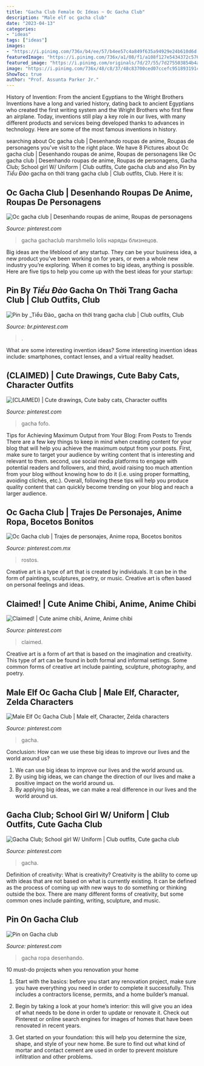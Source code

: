 ```yaml
---
title: "Gacha Club Female Oc Ideas ~ Oc Gacha Club"
description: "Male elf oc gacha club"
date: "2023-04-13"
categories:
- "ideas"
tags: ["ideas"]
images:
- "https://i.pinimg.com/736x/b4/ee/57/b4ee57c4a849f635a94929e24b610d6d.jpg"
featuredImage: "https://i.pinimg.com/736x/a1/08/f1/a108f127e5434372c57611e5dcef9f8e.jpg"
featured_image: "https://i.pinimg.com/originals/7d/27/55/7d275503854b4aeded8952d50e355ad6.jpg"
image: "https://i.pinimg.com/736x/48/c8/37/48c83700ced07ccefc951893191c017c.jpg"
ShowToc: true
author: "Prof. Assunta Parker Jr."
---
```



History of Invention: From the ancient Egyptians to the Wright Brothers
Inventions have a long and varied history, dating back to ancient Egyptians who created the first writing system and the Wright Brothers who first flew an airplane. Today, inventions still play a key role in our lives, with many different products and services being developed thanks to advances in technology. Here are some of the most famous inventions in history.

	

		
searching about Oc gacha club | Desenhando roupas de anime, Roupas de personagens you've visit to the right place. We have 8 Pictures about Oc gacha club | Desenhando roupas de anime, Roupas de personagens like Oc gacha club | Desenhando roupas de anime, Roupas de personagens, Gacha Club; School girl W/ Uniform | Club outfits, Cute gacha club and also Pin by _Tiểu Đào_ gacha on thời trang gacha club | Club outfits, Club. Here it is:
		
    
## Oc Gacha Club | Desenhando Roupas De Anime, Roupas De Personagens

<img loading=lazy src="https://i.pinimg.com/736x/ca/da/d5/cadad558bffd24e3743d46442b4a0b22.jpg" onerror="this.onerror=null;this.src='https://tse1.mm.bing.net/th?id=OIP.Sc2bDEKNN-HZrE2MVZo9ywHaHQ&amp;pid=15.1';" alt="Oc gacha club | Desenhando roupas de anime, Roupas de personagens">

_Source: pinterest.com_

>gacha gachaclub marshmello lolis наряды близнецов. 

	

Big ideas are the lifeblood of any startup. They can be your business idea, a new product you’ve been working on for years, or even a whole new industry you’re exploring. When it comes to big ideas, anything is possible. Here are five tips to help you come up with the best ideas for your startup: 

    
## Pin By _Tiểu Đào_ Gacha On Thời Trang Gacha Club | Club Outfits, Club

<img loading=lazy src="https://i.pinimg.com/736x/48/c8/37/48c83700ced07ccefc951893191c017c.jpg" onerror="this.onerror=null;this.src='https://tse1.mm.bing.net/th?id=OIP.1i7y3-5p7WBn8RGwBjmvEAHaHa&amp;pid=15.1';" alt="Pin by _Tiểu Đào_ gacha on thời trang gacha club | Club outfits, Club">

_Source: br.pinterest.com_

>. 

	

What are some interesting invention ideas?
Some interesting invention ideas include: smartphones, contact lenses, and a virtual reality headset.

    
## (CLAIMED) | Cute Drawings, Cute Baby Cats, Character Outfits

<img loading=lazy src="https://i.pinimg.com/736x/de/7f/96/de7f96a367c3c5a92acfbfbe762a3670.jpg" onerror="this.onerror=null;this.src='https://tse3.mm.bing.net/th?id=OIP.Pf8fXdl_GNHTRGHuOiKojAHaKW&amp;pid=15.1';" alt="(CLAIMED) | Cute drawings, Cute baby cats, Character outfits">

_Source: pinterest.com_

>gacha fofo. 

	

Tips for Achieving Maximum Output from Your Blog: From Posts to Trends
There are a few key things to keep in mind when creating content for your blog that will help you achieve the maximum output from your posts. First, make sure to target your audience by writing content that is interesting and relevant to them. second, use social media platforms to engage with potential readers and followers, and third, avoid raising too much attention from your blog without knowing how to do it (i.e. using proper formatting, avoiding clichés, etc.). Overall, following these tips will help you produce quality content that can quickly become trending on your blog and reach a larger audience.

    
## Oc Gacha Club | Trajes De Personajes, Anime Ropa, Bocetos Bonitos

<img loading=lazy src="https://i.pinimg.com/736x/a1/08/f1/a108f127e5434372c57611e5dcef9f8e.jpg" onerror="this.onerror=null;this.src='https://tse4.mm.bing.net/th?id=OIP.EdRF8mf7GpgeP06--Gtx2wHaOe&amp;pid=15.1';" alt="Oc Gacha club | Trajes de personajes, Anime ropa, Bocetos bonitos">

_Source: pinterest.com.mx_

>rostos. 

	

Creative art is a type of art that is created by individuals. It can be in the form of paintings, sculptures, poetry, or music. Creative art is often based on personal feelings and ideas.

    
## Claimed! | Cute Anime Chibi, Anime, Anime Chibi

<img loading=lazy src="https://i.pinimg.com/736x/b4/ee/57/b4ee57c4a849f635a94929e24b610d6d.jpg" onerror="this.onerror=null;this.src='https://tse1.mm.bing.net/th?id=OIP.fR5FN-xk_g-8a5mOEjpcOgHaHa&amp;pid=15.1';" alt="Claimed! | Cute anime chibi, Anime, Anime chibi">

_Source: pinterest.com_

>claimed. 

	

Creative art is a form of art that is based on the imagination and creativity. This type of art can be found in both formal and informal settings. Some common forms of creative art include painting, sculpture, photography, and poetry.

    
## Male Elf Oc Gacha Club | Male Elf, Character, Zelda Characters

<img loading=lazy src="https://i.pinimg.com/736x/54/30/ba/5430bae1da2cd81679768d6ad73204c6.jpg" onerror="this.onerror=null;this.src='https://tse3.mm.bing.net/th?id=OIP.srcVdzHLVa5ElPDhmVgKVAHaDm&amp;pid=15.1';" alt="Male Elf Oc Gacha Club | Male elf, Character, Zelda characters">

_Source: pinterest.com_

>gacha. 

	

Conclusion: How can we use these big ideas to improve our lives and the world around us?
1. We can use big ideas to improve our lives and the world around us. 
2. By using big ideas, we can change the direction of our lives and make a positive impact on the world around us. 
3. By applying big ideas, we can make a real difference in our lives and the world around us.

    
## Gacha Club; School Girl W/ Uniform | Club Outfits, Cute Gacha Club

<img loading=lazy src="https://i.pinimg.com/736x/8f/83/5f/8f835f9872f331a069184dce43f8dfd1.jpg" onerror="this.onerror=null;this.src='https://tse1.mm.bing.net/th?id=OIP.sxOVfe82mdp7ytDcyUzCjgHaJ6&amp;pid=15.1';" alt="Gacha Club; School girl W/ Uniform | Club outfits, Cute gacha club">

_Source: pinterest.com_

>gacha. 

	

Definition of creativity: What is creativity?
Creativity is the ability to come up with ideas that are not based on what is currently existing. It can be defined as the process of coming up with new ways to do something or thinking outside the box. There are many different forms of creativity, but some common ones include painting, writing, sculpture, and music.

    
## Pin On Gacha Club

<img loading=lazy src="https://i.pinimg.com/originals/7d/27/55/7d275503854b4aeded8952d50e355ad6.jpg" onerror="this.onerror=null;this.src='https://tse1.mm.bing.net/th?id=OIP.HcF_QRSClCLenba7ja3biwHaHi&amp;pid=15.1';" alt="Pin on Gacha club">

_Source: pinterest.com_

>gacha ropa desenhando. 

	

10 must-do projects when you renovation your home
1. Start with the basics: before you start any renovation project, make sure you have everything you need in order to complete it successfully. This includes a contractors license, permits, and a home builder’s manual.
2. Begin by taking a look at your home’s interior: this will give you an idea of what needs to be done in order to update or renovate it. Check out Pinterest or online search engines for images of homes that have been renovated in recent years.

3. Get started on your foundation: this will help you determine the size, shape, and style of your new home. Be sure to find out what kind of mortar and contact cement are used in order to prevent moisture infiltration and other problems.


